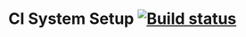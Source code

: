 # CI System Setup [![Build status](https://ci.appveyor.com/api/projects/status/4ac32bg8nbcv6ia3?svg=true)](https://ci.appveyor.com/project/julianaimovich/cisystemsetup)
